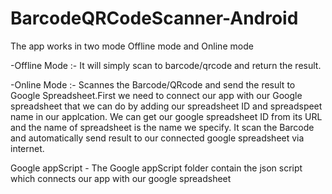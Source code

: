 # BarcodeQRCodeScanner-Android
The app works in two mode Offline mode and Online mode

-Offline Mode :- It will simply scan to barcode/qrcode and return the result.

-Online Mode :- Scannes the Barcode/QRcode and send the result to Google Spreadsheet.First we need to connect our app with our Google spreadsheet that we can do by adding our spreadsheet ID and spreadspeet name in our applcation. We can get our google spreadsheet ID from its URL and the name of spreadsheet is the name we specify. It scan the Barcode and automatically send result to our connected google spreadsheet via internet.

Google appScript - The Google appScript folder contain the json script which connects our app with our google spreadsheet
